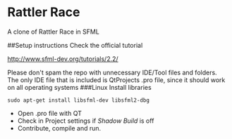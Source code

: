 # Rattler Race
A clone of Rattler Race in SFML

##Setup instructions
Check the official tutorial

http://www.sfml-dev.org/tutorials/2.2/

Please don't spam the repo with unnecessary IDE/Tool files and folders. The only IDE file that is included is QtProjects .pro file, since it should work on all operating systems
###Linux
Install libraries
```
sudo apt-get install libsfml-dev libsfml2-dbg
```
- Open .pro file with QT
- Check in Project settings if _Shadow Build_ is off
- Contribute, compile and run.
